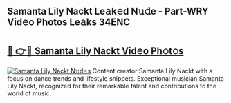## Samanta Lily Nackt Le𝚊k𝚎d N𝚞𝚍e - Part-WRY Vid𝚎o Photos Le𝚊ks 34ENC

# <h2><a href="http://fb8rvk.evod.top/?m=Samanta+Lily+Nackt">🔗 👉🔴 Samanta Lily Nackt Vid𝚎o Ph𝚘t𝚘s</a></h2>

[![Samanta Lily Nackt N𝚞d𝚎s](https://i.imgur.com/8V9OHl7.gif)](http://fb8rvk.evod.top/?m=Samanta+Lily+Nackt)
Content creator Samanta Lily Nackt with a focus on dance trends and lifestyle snippets. Exceptional musician Samanta Lily Nackt, recognized for their remarkable talent and contributions to the world of music. 
